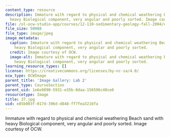 ```yaml
---
content_type: resource
description: Immature with regard to physical and chemical weathering Beach sand with
  heavy Biological component, very angular and poorly sorted. Image courtesy of OCW.
file: /ol-ocw-studio-app/courses/12-110-sedimentary-geology-fall-2004/e85b003f017d396dd848ff7fea3216fa_37.jpg
file_size: 50988
file_type: image/jpeg
image_metadata:
  caption: Immature with regard to physical and chemical weathering Beach sand with
    heavy Biological component, very angular and poorly sorted.
  credit: Image courtesy of OCW.
  image-alt: Immature with regard to physical and chemical weathering Beach sand with
    heavy Biological component, very angular and poorly sorted.
learning_resource_types: []
license: https://creativecommons.org/licenses/by-nc-sa/4.0/
ocw_type: OCWImage
parent_title: 'Image Gallery: Lab 2'
parent_type: CourseSection
parent_uid: 1e6e9890-5931-e35b-0daa-156596c40ce6
resourcetype: Image
title: 37.jpg
uid: e85b003f-017d-396d-d848-ff7fea3216fa
---
```

Immature with regard to physical and chemical weathering Beach sand with heavy Biological component, very angular and poorly sorted. Image courtesy of OCW.